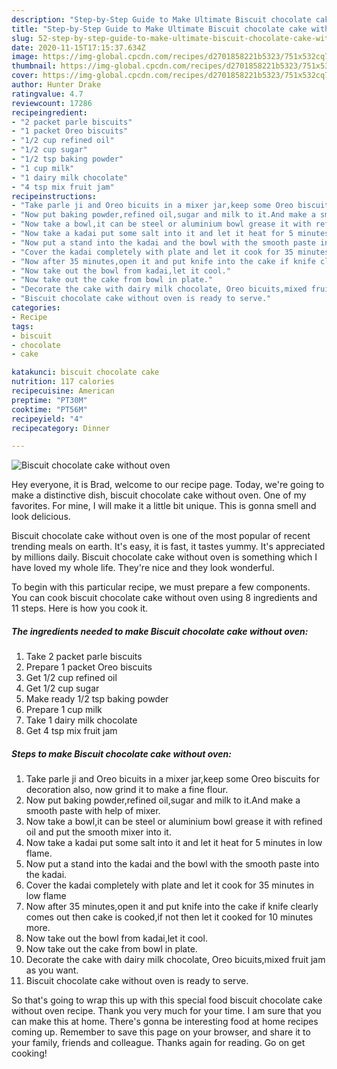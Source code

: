 ```yaml
---
description: "Step-by-Step Guide to Make Ultimate Biscuit chocolate cake without oven"
title: "Step-by-Step Guide to Make Ultimate Biscuit chocolate cake without oven"
slug: 52-step-by-step-guide-to-make-ultimate-biscuit-chocolate-cake-without-oven
date: 2020-11-15T17:15:37.634Z
image: https://img-global.cpcdn.com/recipes/d2701858221b5323/751x532cq70/biscuit-chocolate-cake-without-oven-recipe-main-photo.jpg
thumbnail: https://img-global.cpcdn.com/recipes/d2701858221b5323/751x532cq70/biscuit-chocolate-cake-without-oven-recipe-main-photo.jpg
cover: https://img-global.cpcdn.com/recipes/d2701858221b5323/751x532cq70/biscuit-chocolate-cake-without-oven-recipe-main-photo.jpg
author: Hunter Drake
ratingvalue: 4.7
reviewcount: 17286
recipeingredient:
- "2 packet parle biscuits"
- "1 packet Oreo biscuits"
- "1/2 cup refined oil"
- "1/2 cup sugar"
- "1/2 tsp baking powder"
- "1 cup milk"
- "1 dairy milk chocolate"
- "4 tsp mix fruit jam"
recipeinstructions:
- "Take parle ji and Oreo bicuits in a mixer jar,keep some Oreo biscuits for decoration also, now grind it to make a fine flour."
- "Now put baking powder,refined oil,sugar and milk to it.And make a smooth paste with help of mixer."
- "Now take a bowl,it can be steel or aluminium bowl grease it with refined oil and put the smooth mixer into it."
- "Now take a kadai put some salt into it and let it heat for 5 minutes in low flame."
- "Now put a stand into the kadai and the bowl with the smooth paste into the kadai."
- "Cover the kadai completely with plate and let it cook for 35 minutes in low flame"
- "Now after 35 minutes,open it and put knife into the cake if knife clearly comes out then cake is cooked,if not then let it cooked for 10 minutes more."
- "Now take out the bowl from kadai,let it cool."
- "Now take out the cake from bowl in plate."
- "Decorate the cake with dairy milk chocolate, Oreo bicuits,mixed fruit jam as you want."
- "Biscuit chocolate cake without oven is ready to serve."
categories:
- Recipe
tags:
- biscuit
- chocolate
- cake

katakunci: biscuit chocolate cake 
nutrition: 117 calories
recipecuisine: American
preptime: "PT30M"
cooktime: "PT56M"
recipeyield: "4"
recipecategory: Dinner

---
```



![Biscuit chocolate cake without oven](https://img-global.cpcdn.com/recipes/d2701858221b5323/751x532cq70/biscuit-chocolate-cake-without-oven-recipe-main-photo.jpg)

Hey everyone, it is Brad, welcome to our recipe page. Today, we're going to make a distinctive dish, biscuit chocolate cake without oven. One of my favorites. For mine, I will make it a little bit unique. This is gonna smell and look delicious.

Biscuit chocolate cake without oven is one of the most popular of recent trending meals on earth. It's easy, it is fast, it tastes yummy. It's appreciated by millions daily. Biscuit chocolate cake without oven is something which I have loved my whole life. They're nice and they look wonderful.




To begin with this particular recipe, we must prepare a few components. You can cook biscuit chocolate cake without oven using 8 ingredients and 11 steps. Here is how you cook it.

<!--inarticleads1-->

##### The ingredients needed to make Biscuit chocolate cake without oven:

1. Take 2 packet parle biscuits
1. Prepare 1 packet Oreo biscuits
1. Get 1/2 cup refined oil
1. Get 1/2 cup sugar
1. Make ready 1/2 tsp baking powder
1. Prepare 1 cup milk
1. Take 1 dairy milk chocolate
1. Get 4 tsp mix fruit jam




<!--inarticleads2-->

##### Steps to make Biscuit chocolate cake without oven:

1. Take parle ji and Oreo bicuits in a mixer jar,keep some Oreo biscuits for decoration also, now grind it to make a fine flour.
1. Now put baking powder,refined oil,sugar and milk to it.And make a smooth paste with help of mixer.
1. Now take a bowl,it can be steel or aluminium bowl grease it with refined oil and put the smooth mixer into it.
1. Now take a kadai put some salt into it and let it heat for 5 minutes in low flame.
1. Now put a stand into the kadai and the bowl with the smooth paste into the kadai.
1. Cover the kadai completely with plate and let it cook for 35 minutes in low flame
1. Now after 35 minutes,open it and put knife into the cake if knife clearly comes out then cake is cooked,if not then let it cooked for 10 minutes more.
1. Now take out the bowl from kadai,let it cool.
1. Now take out the cake from bowl in plate.
1. Decorate the cake with dairy milk chocolate, Oreo bicuits,mixed fruit jam as you want.
1. Biscuit chocolate cake without oven is ready to serve.




So that's going to wrap this up with this special food biscuit chocolate cake without oven recipe. Thank you very much for your time. I am sure that you can make this at home. There's gonna be interesting food at home recipes coming up. Remember to save this page on your browser, and share it to your family, friends and colleague. Thanks again for reading. Go on get cooking!
